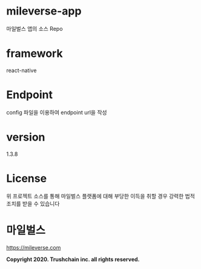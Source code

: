# mileverse-app
마일벌스 앱의 소스 Repo

# framework
react-native

# Endpoint
config 파일을 이용하여 endpoint url을 작성

# version 
1.3.8

# License
위 프로젝트 소스를 통해 마일벌스 플랫폼에 대해 부당한 이득을 취할 경우
강력한 법적 조치를 받을 수 있습니다

# 마일벌스
https://mileverse.com

**Copyright 2020. Trushchain inc. all rights reserved.**